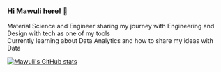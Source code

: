 ### Hi Mawuli here! 👋

<!--
**kofi-amenyo/Kofi-amenyo** is a ✨ _special_ ✨ repository because its `README.md` (this file) appears on your GitHub profile.

Here are some ideas to get you started:

- 🔭 I’m currently working on ...
- 🌱 I’m currently learning ...
- 👯 I’m looking to collaborate on ...
- 🤔 I’m looking for help with ...
- 💬 Ask me about ...
- 📫 How to reach me: ...
- 😄 Pronouns: ...
- ⚡ Fun fact: ...
-->
Material Science and Engineer sharing my journey with Engineering and Design with tech as one of my tools</br>
Currently learning about Data Analytics and how to share my ideas with Data  


[![Mawuli's GitHub stats](https://github-readme-stats.vercel.app/api?username=kofi-amenyo&hide=contribs,prs,issues&theme=vue-dark)](https://github.com/anuraghazra/github-readme-stats)
